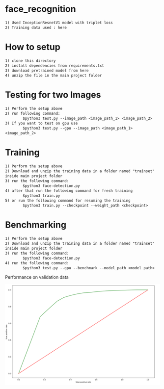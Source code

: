 # face_recognition
	1) Used InceptionResnetV1 model with triplet loss
	2) Training data used : here

# How to setup
	1) clone this directory
	2) install dependencies from requirements.txt
	3) download pretrained model from here
	4) unzip the file in the main project folder

# Testing for two Images
	1) Perform the setup above
	2) run following command:
			$python3 test.py --image_path <image_path_1> <image_path_2>
	3) If you want to test on gpu use
			$python3 test.py --gpu --image_path <image_path_1> <image_path_2>

# Training
	1) Perform the setup above
	2) Download and unzip the training data in a folder named "trainset" inside main project folder
	3) run the following command:
			$python3 face-detection.py
	4) after that run the following command for fresh training
			$python3 train.py
	5) or run the following command for resuming the training
			$python3 train.py --checkpoint --weight_path <checkpoint> 

# Benchmarking
	1) Perform the setup above
	2) Download and unzip the training data in a folder named "trainset" inside main project folder
	3) run the following command:
			$python3 face-detection.py
	4) run the following command:
			$python3 test.py --gpu --benchmark --model_path <model path>

Performance on validation data

![Alt text](images/performance.png "TPR vs FPR curve after 70 epoch")
